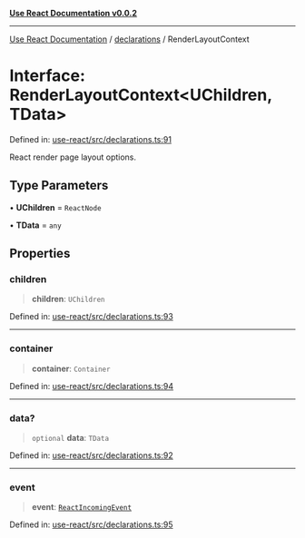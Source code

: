 [**Use React Documentation v0.0.2**](../../README.md)

***

[Use React Documentation](../../modules.md) / [declarations](../README.md) / RenderLayoutContext

# Interface: RenderLayoutContext\<UChildren, TData\>

Defined in: [use-react/src/declarations.ts:91](https://github.com/stonemjs/use-react/blob/48b0fa89405b138aef5b9a5bc1a85e12108c1404/src/declarations.ts#L91)

React render page layout options.

## Type Parameters

• **UChildren** = `ReactNode`

• **TData** = `any`

## Properties

### children

> **children**: `UChildren`

Defined in: [use-react/src/declarations.ts:93](https://github.com/stonemjs/use-react/blob/48b0fa89405b138aef5b9a5bc1a85e12108c1404/src/declarations.ts#L93)

***

### container

> **container**: `Container`

Defined in: [use-react/src/declarations.ts:94](https://github.com/stonemjs/use-react/blob/48b0fa89405b138aef5b9a5bc1a85e12108c1404/src/declarations.ts#L94)

***

### data?

> `optional` **data**: `TData`

Defined in: [use-react/src/declarations.ts:92](https://github.com/stonemjs/use-react/blob/48b0fa89405b138aef5b9a5bc1a85e12108c1404/src/declarations.ts#L92)

***

### event

> **event**: [`ReactIncomingEvent`](../type-aliases/ReactIncomingEvent.md)

Defined in: [use-react/src/declarations.ts:95](https://github.com/stonemjs/use-react/blob/48b0fa89405b138aef5b9a5bc1a85e12108c1404/src/declarations.ts#L95)
